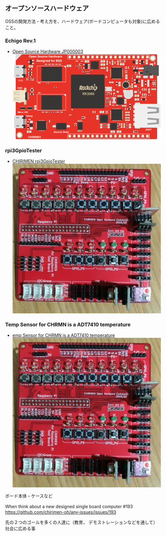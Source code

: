 ## オープンソースハードウェア
OSSの開発方法・考え方を、ハードウェア(ボードコンピュータも対象)に広めること。

### Echigo Rev.1
- [Open Source Hardware JP000003](https://certification.oshwa.org/jp000003.html)
  ![Echigo Rev.1](./images/CHIRIMEN-board.png)

### rpi3GpioTester
- [CHIRIMEN rpi3GpioTester](https://certification.oshwa.org/jp000006.html)
  ![rpi3GpioTester](./images/rpi3GpioTester.jpg)

### Temp Sensor for CHRMN is a ADT7410 temperature
- [emp Sensor for CHRMN is a ADT7410 temperature](https://certification.oshwa.org/jp000007.html)
  ![rpi3GpioTester](./images/rpi3GpioTester.jpg)




ボード本体・ケースなど

  When think about a new designed single board computer #193
　https://github.com/chirimen-oh/any-issues/issues/193




先の２つのゴールを多くの人達に（教育，
デモストレーションなどを通して）社会に広める事 
